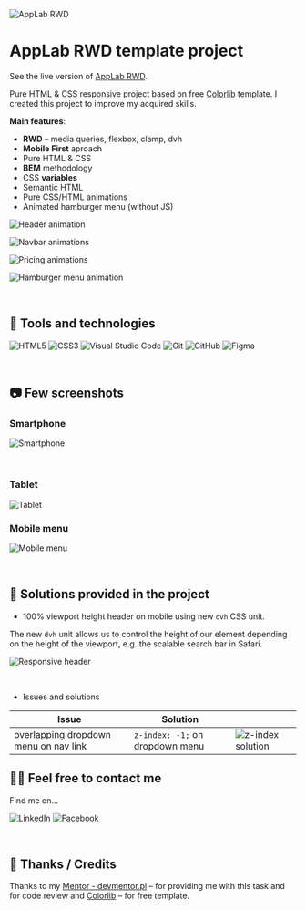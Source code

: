 ![AppLab RWD](./assets/AppLab-template-project.png)


# AppLab RWD template project

See the live version of [AppLab RWD](https://mikepatch.github.io/AppLab-RWD-template-project/).

Pure HTML & CSS responsive project based on free [Colorlib](https://colorlib.com/) template. I created this project to improve my acquired skills.

**Main features**:
- **RWD** – media queries, flexbox, clamp, dvh
- **Mobile First** aproach
- Pure HTML & CSS
- **BEM** methodology
- CSS **variables**
- Semantic HTML
- Pure CSS/HTML animations
- Animated hamburger menu (without JS)


![Header animation](https://media0.giphy.com/media/t9epxuadDGheNNqpc7/giphy.gif?cid=790b7611bf6e12744cbea75cce2299901599a7fa35bcbf00&rid=giphy.gif&ct=g)

![Navbar animations](https://media0.giphy.com/media/9twX9F6rlX0brCINtL/giphy.gif?cid=790b761144cad34c4166c27a248fac0a4772d6d219562a91&rid=giphy.gif&ct=g)

![Pricing animations](https://media2.giphy.com/media/KErIHZfAZ0llzHzAB2/giphy.gif?cid=790b76118ddbf6b7df87c2935b9131c144b732fd98dd0ddd&rid=giphy.gif&ct=g)

![Hamburger menu animation](https://media1.giphy.com/media/V4L3d5w5MtOktwKcpb/giphy.gif?cid=790b7611df89931de2f6165a89977d48b0925e65b971c5bb&rid=giphy.gif&ct=g)

&nbsp;

## :wrench: Tools and technologies
![HTML5](https://img.shields.io/badge/html5-%23E34F26.svg?style=for-the-badge&logo=html5&logoColor=white)
![CSS3](https://img.shields.io/badge/css3-%231572B6.svg?style=for-the-badge&logo=css3&logoColor=white)
![Visual Studio Code](https://img.shields.io/badge/Visual%20Studio%20Code-0078d7.svg?style=for-the-badge&logo=visual-studio-code&logoColor=white)
![Git](https://img.shields.io/badge/git-%23F05033.svg?style=for-the-badge&logo=git&logoColor=white)
![GitHub](https://img.shields.io/badge/github-%23121011.svg?style=for-the-badge&logo=github&logoColor=white)
![Figma](https://img.shields.io/badge/figma-%23F24E1E.svg?style=for-the-badge&logo=figma&logoColor=white)

&nbsp;

## :camera: Few screenshots ##

### Smartphone ###

![Smartphone](./assets/AppLab-template-project-smartphone.png)

&nbsp;

### Tablet ###

![Tablet](./assets/AppLab-template-project-tablet.png)

### Mobile menu ###

![Mobile menu](./assets/AppLab-template-project-mobile-menu.png)

&nbsp;

## 🤔 Solutions provided in the project

- 100% viewport height header on mobile using new `dvh` CSS unit.

The new `dvh` unit allows us to control the height of our element depending on the height of the viewport, e.g. the scalable search bar in Safari.

![Responsive header](https://media1.giphy.com/media/e2D9F62fgdr1NhKm3d/giphy.gif)

 &nbsp;

- Issues and solutions

| Issue                     | Solution                       |     |
| ------------------------- | -----------------------------  | --- |
| overlapping dropdown menu on nav link                       | `z-index: -1;` on dropdown menu           |![z-index solution](https://media4.giphy.com/media/GHvujWkeAsASrHQjFw/giphy.gif?cid=790b761184f8e09e25ede1734fe053d33e48868d6865ee4e&rid=giphy.gif&ct=g)     |

## 🙋‍♂️ Feel free to contact me
Find me on...

[![LinkedIn](https://img.shields.io/badge/linkedin-%230077B5.svg?style=for-the-badge&logo=linkedin&logoColor=white)](https://www.linkedin.com/in/michallata/)
[![Facebook](https://img.shields.io/badge/Facebook-%231877F2.svg?style=for-the-badge&logo=Facebook&logoColor=white)](https://www.facebook.com/jbemwu/)


&nbsp;

## 👏 Thanks / Credits
Thanks to my [Mentor - devmentor.pl](https://devmentor.pl/) – for providing me with this task and for code review and [Colorlib](https://colorlib.com/) – for free template.